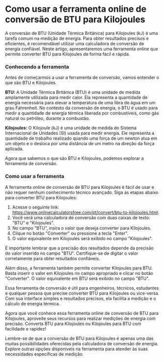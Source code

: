 Como usar a ferramenta online de conversão de BTU para Kilojoules
=================================================================

A conversão de BTU (Unidade Térmica Britânica) para Kilojoules (kJ) é uma tarefa comum na medição de energia. Para obter resultados precisos e eficientes, é recomendável utilizar uma calculadora de conversão de energia confiável. Neste artigo, apresentaremos uma ferramenta online que permite converter BTU para Kilojoules de forma fácil e rápida.

### Conhecendo a ferramenta

Antes de começarmos a usar a ferramenta de conversão, vamos entender o que são BTU e Kilojoules.

**BTU:** A Unidade Térmica Britânica (BTU) é uma unidade de medida amplamente utilizada para medir calor. Ela representa a quantidade de energia necessária para elevar a temperatura de uma libra de água em um grau Fahrenheit. No contexto da conversão de energia, o BTU é usado para medir a quantidade de energia térmica liberada por combustíveis, como gás natural ou petróleo, durante a combustão.

**Kilojoules:** O Kilojoule (kJ) é uma unidade de medida do Sistema Internacional de Unidades (SI) usada para medir energia. Ele representa a quantidade de trabalho realizado quando uma força de um newton atua em um objeto e o desloca por uma distância de um metro na direção da força aplicada.

Agora que sabemos o que são BTU e Kilojoules, podemos explorar a ferramenta de conversão.

### Como usar a ferramenta

A ferramenta online de conversão de BTU para Kilojoules é fácil de usar e não requer nenhum conhecimento técnico avançado. Siga as etapas abaixo para converter BTU para Kilojoules:

1. Acesse o seguinte link: <https://www.onlinecalculatorsfree.com/pt/convert/btu-to-kilojoules.html>.
2. Você verá uma calculadora de conversão com duas caixas de texto: "BTU" e "Kilojoules".
3. No campo "BTU", insira o valor que deseja converter para Kilojoules.
4. Clique no botão "Converter" ou pressione a tecla "Enter".
5. O valor equivalente em Kilojoules será exibido no campo "Kilojoules".

É importante lembrar que a precisão dos resultados depende da precisão do valor inserido no campo "BTU". Certifique-se de digitar o valor corretamente para obter resultados confiáveis.

Além disso, a ferramenta também permite converter Kilojoules para BTU. Basta inserir o valor em Kilojoules no campo apropriado e clicar no botão "Converter". O valor equivalente em BTU será exibido no campo "BTU".

Essa ferramenta de conversão é útil para engenheiros, técnicos, estudantes e qualquer pessoa que precise converter BTU para Kilojoules ou vice-versa. Com sua interface simples e resultados precisos, ela facilita a medição e o cálculo de energia térmica.

Agora que você conhece essa ferramenta online de conversão de BTU para Kilojoules, aproveite seus recursos para realizar medições de energia com precisão. Converta BTU para Kilojoules ou Kilojoules para BTU com facilidade e rapidez!

Lembre-se de que a conversão de BTU para Kilojoules é apenas uma das muitas possibilidades oferecidas pela calculadora de conversão de energia. Explore outras opções disponíveis na ferramenta para atender às suas necessidades específicas de medição.